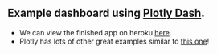 ## Example dashboard using [Plotly Dash](https://plot.ly/dash).

* We can view the finished app on heroku [here](https://data-table-beer-example.herokuapp.com/).
* Plotly has lots of other great examples similar to [this one](https://dash.plot.ly/datatable)!
